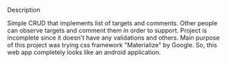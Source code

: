 Description

Simple CRUD that implements list of targets and comments. Other people can observe targets and comment them in order to support.
Project is incomplete since it doesn't have any validations and others. 
Main purpose of this project was trying css framework "Materialize" by Google. So, this web app completely looks like an android application.
